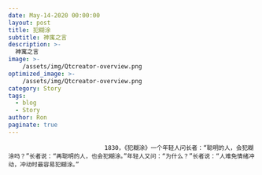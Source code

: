 ```yaml
---
date: May-14-2020 00:00:00
layout: post
title: 犯糊涂
subtitle: 神寓之言
description: >-
  神寓之言
image: >-
    /assets/img/Qtcreator-overview.png
optimized_image: >-
    /assets/img/Qtcreator-overview.png
category: Story
tags:
  - blog
  - Story
author: Ron
paginate: true
---
```


							　　1830，《犯糊涂》一个年轻人问长者：“聪明的人，会犯糊涂吗？”长者说：“再聪明的人，也会犯糊涂。”年轻人又问：“为什么？”长者说：“人难免情绪冲动，冲动时最容易犯糊涂。”
							
							
						